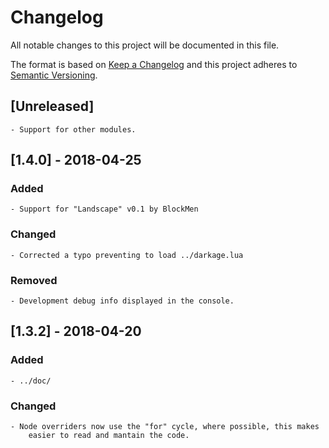 # Changelog
All notable changes to this project will be documented in this file.

The format is based on [Keep a Changelog](http://keepachangelog.com/en/1.0.0/)
and this project adheres to [Semantic Versioning](https://semver.org/).


## [Unreleased]

	- Support for other modules.


## [1.4.0] - 2018-04-25
### Added

	- Support for "Landscape" v0.1 by BlockMen

### Changed

	- Corrected a typo preventing to load ../darkage.lua

### Removed

	- Development debug info displayed in the console.


## [1.3.2] - 2018-04-20
### Added

	- ../doc/

### Changed

	- Node overriders now use the "for" cycle, where possible, this makes
		easier to read and mantain the code.
